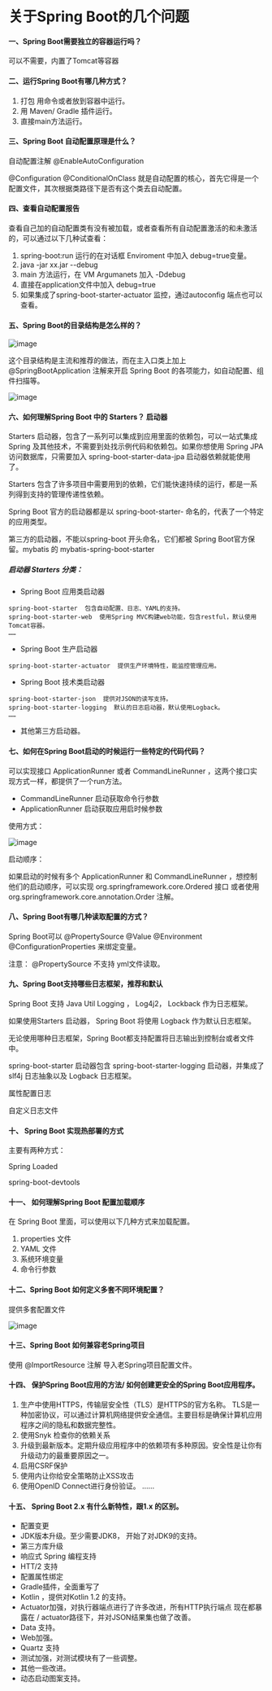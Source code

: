 # 关于Spring Boot的几个问题

#### 一、Spring Boot需要独立的容器运行吗？ 
可以不需要，内置了Tomcat等容器

#### 二、运行Spring Boot有哪几种方式？
1. 打包 用命令或者放到容器中运行。
2. 用 Maven/ Gradle 插件运行。
3. 直接main方法运行。

#### 三、Spring Boot 自动配置原理是什么？
自动配置注解 @EnableAutoConfiguration 

@Configuration  @ConditionalOnClass 就是自动配置的核心，首先它得是一个配置文件，其次根据类路径下是否有这个类去自动配置。

#### 四、查看自动配置报告
查看自己加的自动配置类有没有被加载，或者查看所有自动配置激活的和未激活的，可以通过以下几种试查看：
1. spring-boot:run 运行的在对话框 Enviroment 中加入 debug=true变量。
2. java -jar xx.jar --debug 
3. main 方法运行，在 VM Argumanets 加入 -Ddebug 
4. 直接在application文件中加入 debug=true 
5. 如果集成了spring-boot-starter-actuator 监控，通过autoconfig 端点也可以查看。


#### 五、Spring Boot的目录结构是怎么样的？

![image](../Java/Spring/image/springboot-1-1.png)

这个目录结构是主流和推荐的做法，而在主入口类上加上 @SpringBootApplication 注解来开启 Spring Boot 的各项能力，如自动配置、组件扫描等。

![image](../Java/Spring/image/springboot-1-2.png)

#### 六、如何理解Spring Boot 中的 Starters？ 启动器

Starters 启动器，包含了一系列可以集成到应用里面的依赖包，可以一站式集成Spring 及其他技术，不需要到处找示例代码和依赖包。如果你想使用 Spring JPA 访问数据库，只需要加入 spring-boot-starter-data-jpa 启动器依赖就能使用了。

Starters 包含了许多项目中需要用到的依赖，它们能快速持续的运行，都是一系列得到支持的管理传递性依赖。

Spring Boot 官方的启动器都是以 spring-boot-starter- 命名的，代表了一个特定的应用类型。

第三方的启动器，不能以spring-boot 开头命名，它们都被 Spring Boot官方保留。mybatis 的 mybatis-spring-boot-starter 

##### 启动器 Starters 分类：
-  Spring Boot 应用类启动器
``` text 
spring-boot-starter  包含自动配置、日志、YAML的支持。
spring-boot-starter-web  使用Spring MVC构建web功能，包含restful，默认使用Tomcat容器。
……
```
- Spring Boot 生产启动器
``` text 
spring-boot-starter-actuator  提供生产环境特性，能监控管理应用。
```
- Spring Boot 技术类启动器
``` text 
spring-boot-starter-json  提供对JSON的读写支持。
spring-boot-starter-logging  默认的日志启动器，默认使用Logback。
……
```
- 其他第三方启动器。

#### 七、如何在Spring Boot启动的时候运行一些特定的代码代码？
可以实现接口 ApplicationRunner 或者 CommandLineRunner ，这两个接口实现方式一样，都提供了一个run方法。
- CommandLineRunner 启动获取命令行参数
- ApplicationRunner 启动获取应用启时候参数

使用方式：

![image](../Java/Spring/image/springboot-1-3.png)

启动顺序：

如果启动的时候有多个 ApplicationRunner 和 CommandLineRunner ，想控制他们的启动顺序，可以实现 org.springframework.core.Ordered 接口 或者使用org.springframework.core.annotation.Order 注解。

#### 八、Spring Boot有哪几种读取配置的方式？
Spring Boot可以 @PropertySource   @Value  @Environment  @ConfigurationProperties 来绑定变量。

注意： @PropertySource 不支持 yml文件读取。

#### 九、Spring Boot支持哪些日志框架，推荐和默认
Spring Boot 支持 Java Util Logging ， Log4j2， Lockback 作为日志框架。

如果使用Starters 启动器， Spring Boot 将使用 Logback 作为默认日志框架。

无论使用哪种日志框架，Spring Boot都支持配置将日志输出到控制台或者文件中。

spring-boot-starter 启动器包含 spring-boot-starter-logging 启动器，并集成了 slf4j 日志抽象以及 Logback 日志框架。

属性配置日志

自定义日志文件

#### 十、 Spring Boot 实现热部署的方式
主要有两种方式：

Spring Loaded 

spring-boot-devtools


#### 十一、 如何理解Spring Boot 配置加载顺序
在 Spring Boot 里面，可以使用以下几种方式来加载配置。
1. properties 文件
2. YAML 文件
3. 系统环境变量
4. 命令行参数

#### 十二、Spring Boot 如何定义多套不同环境配置？
提供多套配置文件

![image](../Java/Spring/image/springboot-1-4.png)

#### 十三、Spring Boot 如何兼容老Spring项目

使用 @ImportResource 注解 导入老Spring项目配置文件。

#### 十四、 保护Spring Boot应用的方法/ 如何创建更安全的Spring Boot应用程序。
1. 生产中使用HTTPS，传输层安全性（TLS）是HTTPS的官方名称。 TLS是一种加密协议，可以通过计算机网络提供安全通信。主要目标是确保计算机应用程序之间的隐私和数据完整性。
2. 使用Snyk 检查你的依赖关系
3. 升级到最新版本。定期升级应用程序中的依赖项有多种原因。安全性是让你有升级动力的最重要原因之一。
4. 启用CSRF保护
5. 使用内让你给安全策略防止XSS攻击
6. 使用OpenID Connect进行身份验证。
……

#### 十五、 Spring Boot 2.x 有什么新特性，跟1.x 的区别。
- 配置变更
- JDK版本升级。至少需要JDK8， 开始了对JDK9的支持。
- 第三方库升级
- 响应式 Spring 编程支持
- HTT/2 支持
- 配置属性绑定
- Gradle插件，全面重写了
- Kotlin ，提供对Kotlin 1.2 的支持。
- Actuator加强，对执行器端点进行了许多改进，所有HTTP执行端点 现在都暴露在 / actuator路径下，并对JSON结果集也做了改善。
- Data 支持。
- Web加强。
- Quartz 支持
- 测试加强，对测试模块有了一些调整。
- 其他一些改进。
- 动态启动图案支持。